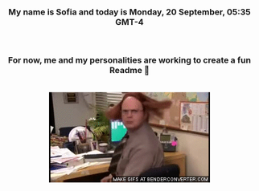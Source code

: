 


<div align="center">
<h3 >My name is Sofia and today is Monday, 20 September, 05:35 GMT-4</h3><br>
<h3 >For now, me and my personalities are working to create a fun Readme 👋
</h3><br>
<img src='img/dwight.gif' alt='working...'/>
</div>
